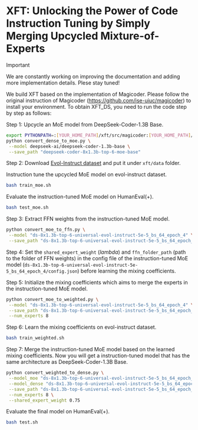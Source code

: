 # XFT: Unlocking the Power of Code Instruction Tuning by Simply Merging Upcycled Mixture-of-Experts

> [!IMPORTANT]
> We are constantly working on improving the documentation and adding more implementation details. Plese stay tuned!

We build XFT based on the implementation of Magicoder. Please follow the original instruction of Magicoder (https://github.com/ise-uiuc/magicoder) to install your environment. To obtain XFT_DS, you need to run the code step by step as follows:

Step 1: Upcycle an MoE model from DeepSeek-Coder-1.3B Base.
```bash
export PYTHONPATH=:[YOUR_HOME_PATH]/xft/src/magicoder:[YOUR_HOME_PATH]/xft/src/magicoder/src
python convert_dense_to_moe.py \
 --model deepseek-ai/deepseek-coder-1.3b-base \
 --save_path "deepseek-coder-8x1.3b-top-6-moe-base"
```

Step 2: 
Download [Evol-Instruct dataset](https://huggingface.co/datasets/ise-uiuc/Magicoder-Evol-Instruct-110K/blob/main/data-evol_instruct-decontaminated.jsonl) and put it under `xft/data` folder. 

Instruction tune the upcycled MoE model on evol-instruct dataset.
```bash
bash train_moe.sh
```

Evaluate the instruction-tuned MoE model on HumanEval(+).
```bash
bash test_moe.sh
```


Step 3: Extract FFN weights from the instruction-tuned MoE model.
```bash
python convert_moe_to_ffn.py \
 --model "ds-8x1.3b-top-6-universal-evol-instruct-5e-5_bs_64_epoch_4" \
 --save_path "ds-8x1.3b-top-6-universal-evol-instruct-5e-5_bs_64_epoch_4_ffn"
```

Step 4: Set the `shared_expert_weight` ($lambda$) and `ffn_folder_path` (path to the folder of FFN weights) in the config file of the instruction-tuned MoE model (`ds-8x1.3b-top-6-universal-evol-instruct-5e-5_bs_64_epoch_4/config.json`) before learning the mixing coefficients.


Step 5: Initialize the mixing coefficients which aims to merge the experts in the instruction-tuned MoE model.
```bash
python convert_moe_to_weighted.py \
 --model "ds-8x1.3b-top-6-universal-evol-instruct-5e-5_bs_64_epoch_4" \
 --save_path "ds-8x1.3b-top-6-universal-evol-instruct-5e-5_bs_64_epoch_4_weighted_dense" \
 --num_experts 8
```

Step 6: Learn the mixing coefficients on evol-instruct dataset.
```bash
bash train_weighted.sh
```

Step 7: Merge the instruction-tuned MoE model based on the learned mixing coefficients. Now you will get a instruction-tuned model that has the same architecture as DeepSeek-Coder-1.3B Base.
```bash
python convert_weighted_to_dense.py \
 --model_moe "ds-8x1.3b-top-6-universal-evol-instruct-5e-5_bs_64_epoch_4" \
 --model_dense "ds-8x1.3b-top-6-universal-evol-instruct-5e-5_bs_64_epoch_4_weighted_dense-lambda-75-1e-5_bs_64_epoch_1" \
 --save_path "ds-8x1.3b-top-6-universal-evol-instruct-5e-5_bs_64_epoch_4_weighted_dense-lambda-75-1e-5_bs_64_epoch_1-dense" \
 --num_experts 8 \
 --shared_expert_weight 0.75
```

Evaluate the final model on HumanEval(+).
```bash
bash test.sh
```
